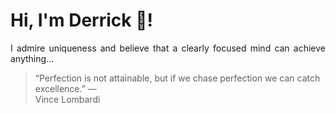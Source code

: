 # Hi, I'm Derrick 👋!
<p align="justify">I admire uniqueness and believe that a clearly focused mind can achieve anything...</p> 
<!-- #quote-start -->
<blockquote>&ldquo;Perfection is not attainable, but if we chase perfection we can catch excellence.&rdquo; &mdash; <footer>Vince Lombardi</footer></blockquote>
<!-- #quote-end -->
